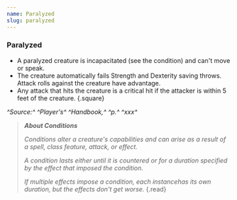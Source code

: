 ```yaml
---
name: Paralyzed
slug: paralyzed
---
```


### Paralyzed
- A paralyzed creature is incapacitated (see the condition) and can't move or speak.
- The creature automatically fails Strength and Dexterity saving throws. Attack rolls against the creature have advantage.
- Any attack that hits the creature is a critical hit if the attacker is within 5 feet of the creature.
{.square}

*^Source:^ ^Player's^ ^Handbook,^ ^p.^ ^xxx^*


> ***About Conditions***
> 
> *Conditions alter a creature's capabilities and can arise as a result of a spell, class feature, attack, or effect.*
>
> *A condition lasts either until it is countered or for a duration specified by the effect that imposed the condition.*
> 
> *If multiple effects impose a condition, each instancehas its own duration, but the effects don't get worse.*
{.read}